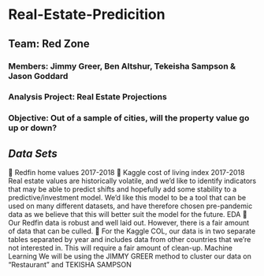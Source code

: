 # Real-Estate-Predicition

## Team: Red Zone
### Members: Jimmy Greer, Ben Altshur, Tekeisha Sampson &amp; Jason Goddard
### Analysis Project: Real Estate Projections
### Objective: Out of a sample of cities, will the property value go up or down?
## ***Data Sets***
 Redfin home values 2017-2018
 Kaggle cost of living index 2017-2018
Real estate values are historically volatile, and we’d like to identify indicators that may be able
to predict shifts and hopefully add some stability to a predictive/investment model. We’d like
this model to be a tool that can be used on many different datasets, and have therefore chosen
pre-pandemic data as we believe that this will better suit the model for the future.
EDA
 Our Redfin data is robust and well laid out. However, there is a fair amount of data that
can be culled.
 For the Kaggle COL, our data is in two separate tables separated by year and includes
data from other countries that we’re not interested in. This will require a fair amount of
clean-up.
Machine Learning
We will be using the JIMMY GREER method to cluster our data on “Restaurant” and TEKISHA
SAMPSON
